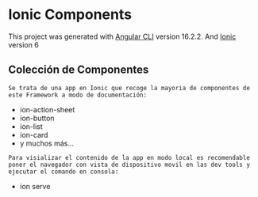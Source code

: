 # Ionic Components 

This project was generated with [Angular CLI](https://github.com/angular/angular-cli) version 16.2.2. And [Ionic](https://ionicframework.com) version 6

## Colección de Componentes

```
Se trata de una app en Ionic que recoge la mayoria de componentes de este Framework a modo de documentación:

```
 - ion-action-sheet
 - ion-button
 - ion-list
 - ion-card
 - y muchos más...

```
Para visializar el contenido de la app en modo local es recomendable poner el navegador con vista de dispositivo movil en las dev tools y ejecutar el comando en consola:

```

- ion serve




